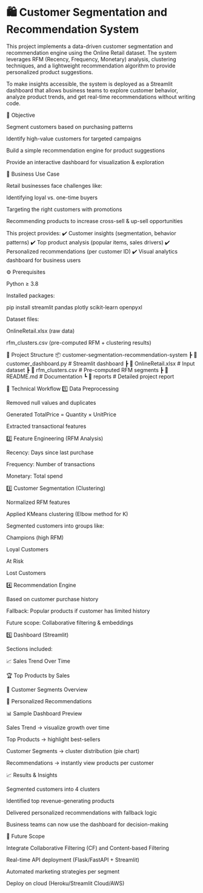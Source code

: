 # 🛍️ Customer Segmentation and Recommendation System

This project implements a data-driven customer segmentation and recommendation engine using the Online Retail dataset. The system leverages RFM (Recency, Frequency, Monetary) analysis, clustering techniques, and a lightweight recommendation algorithm to provide personalized product suggestions.

To make insights accessible, the system is deployed as a Streamlit dashboard that allows business teams to explore customer behavior, analyze product trends, and get real-time recommendations without writing code.

🎯 Objective

Segment customers based on purchasing patterns

Identify high-value customers for targeted campaigns

Build a simple recommendation engine for product suggestions

Provide an interactive dashboard for visualization & exploration

💼 Business Use Case

Retail businesses face challenges like:

Identifying loyal vs. one-time buyers

Targeting the right customers with promotions

Recommending products to increase cross-sell & up-sell opportunities

This project provides:
✔️ Customer insights (segmentation, behavior patterns)
✔️ Top product analysis (popular items, sales drivers)
✔️ Personalized recommendations (per customer ID)
✔️ Visual analytics dashboard for business users

⚙️ Prerequisites

Python ≥ 3.8

Installed packages:

pip install streamlit pandas plotly scikit-learn openpyxl


Dataset files:

OnlineRetail.xlsx (raw data)

rfm_clusters.csv (pre-computed RFM + clustering results)

📂 Project Structure
📦 customer-segmentation-recommendation-system
 ┣ 📜 customer_dashboard.py     # Streamlit dashboard
 ┣ 📜 OnlineRetail.xlsx         # Input dataset
 ┣ 📜 rfm_clusters.csv          # Pre-computed RFM segments
 ┣ 📜 README.md                 # Documentation
 ┗ 📜 reports                   # Detailed project report

🧠 Technical Workflow
1️⃣ Data Preprocessing

Removed null values and duplicates

Generated TotalPrice = Quantity × UnitPrice

Extracted transactional features

2️⃣ Feature Engineering (RFM Analysis)

Recency: Days since last purchase

Frequency: Number of transactions

Monetary: Total spend

3️⃣ Customer Segmentation (Clustering)

Normalized RFM features

Applied KMeans clustering (Elbow method for K)

Segmented customers into groups like:

Champions (high RFM)

Loyal Customers

At Risk

Lost Customers

4️⃣ Recommendation Engine

Based on customer purchase history

Fallback: Popular products if customer has limited history

Future scope: Collaborative filtering & embeddings

5️⃣ Dashboard (Streamlit)

Sections included:

📈 Sales Trend Over Time

🏆 Top Products by Sales

👥 Customer Segments Overview

🎯 Personalized Recommendations

📊 Sample Dashboard Preview

Sales Trend → visualize growth over time

Top Products → highlight best-sellers

Customer Segments → cluster distribution (pie chart)

Recommendations → instantly view products per customer

📈 Results & Insights

Segmented customers into 4 clusters

Identified top revenue-generating products

Delivered personalized recommendations with fallback logic

Business teams can now use the dashboard for decision-making

🔮 Future Scope

Integrate Collaborative Filtering (CF) and Content-based Filtering

Real-time API deployment (Flask/FastAPI + Streamlit)

Automated marketing strategies per segment

Deploy on cloud (Heroku/Streamlit Cloud/AWS)
